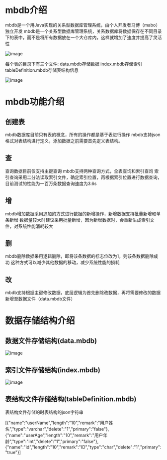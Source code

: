 # mbdb介绍
mbdb是一个用Java实现的关系型数据库管理系统，由个人开发者马博（mabo）独立开发
mbdb是一个关系型数据库管理系统，关系数据库将数据保存在不同目录下的表中，而不是将所有数据放在一个大仓库内，这样就增加了速度并提高了灵活性

![image](https://user-images.githubusercontent.com/92293323/193221745-e9046dd1-e8f4-431b-9bf5-6fa396931abe.png)


每个表的目录下有三个文件:
data.mbdb存储数据
index.mbdb存储索引
tableDefinition.mbdb存储表结构信息

![image](https://user-images.githubusercontent.com/92293323/193222174-a6b7012c-8671-4d06-b63d-b23d54a46563.png)



# mbdb功能介绍

## 创建表
mbdb数据库目前只有表的概念，所有的操作都是基于表进行操作
mbdb支持json格式对表结构进行定义，添加数据之前需要首先定义表结构。
## 查
查询数据目前仅支持主键查询
mbdb支持两种查询方式，全表查询和索引查询
索引查询采用二分法读取索引文件，确定索引位置，再根据索引位置进行数据查询，目前测试的性能为一百万条数据查询速度为3.6s
## 增
mbdb增加数据采用追加的方式进行数据的新增操作，新增数据支持批量新增和单条新增
数据量较大时建议采用批量新增，因为新增数据时，会重新生成索引文件，对系统性能消耗较大
## 删
mbdb删除数据采用逻辑删除，即将该条数据的标志位改为1，则该条数据删除成功
这种方式可以减少其他数据的移动，减少系统性能的损耗

## 改
mbdb支持根据主键修改数据，底层逻辑为首先删除改数据，再将需要修改的数据新增至数据文件（data.mbdb文件）

# 数据存储结构介绍

## 数据文件存储结构(data.mbdb)

![image](https://user-images.githubusercontent.com/92293323/193223249-48245148-955f-4e5c-8757-bf9840c3f374.png)

## 索引文件存储结构(index.mbdb)

![image](https://user-images.githubusercontent.com/92293323/193223562-3e522b68-c913-4105-810f-ba1157ea2dfc.png)


## 表结构文件存储结构(tableDefinition.mbdb)
表结构文件存储的时表结构的json字符串

[{"name":"userName","length":"10","remark":"用户姓名","type":"varchar","delete":"1","primary":"false"},{"name":"userAge","length":"10","remark":"用户年龄","type":"int","delete":"1","primary":"false"},{"name":"id","length":"10","remark":"ID","type":"char","delete":"1","primary":"true"}]

